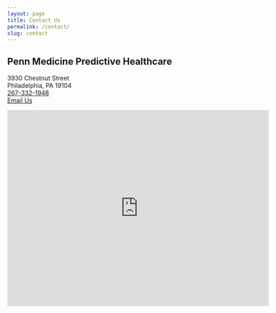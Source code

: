 ```yaml
---
layout: page
title: Contact Us
permalink: /contact/
slug: contact
---
```

<h2 class="blue-text text-darken-4">Penn Medicine Predictive Healthcare</h2>
<p>3930 Chestnut Street<br>
Philadelphia, PA 19104<br>
<i class="fa fa-phone"></i><a href="tel:267-332-1948"> 267-332-1948</a><br>
<i class="fa fa-envelope"></i><a href="mailto:pennsignals@uphs.upenn.edu"> Email Us</a>
</p>
<style></style><div class='embed-container'><iframe src='https://www.google.com/maps/embed?pb=!1m18!1m12!1m3!1d3058.3826786777704!2d-75.20363783461808!3d39.955196079421455!2m3!1f0!2f0!3f0!3m2!1i1024!2i768!4f13.1!3m3!1m2!1s0x89c6c657e1ce54cb%3A0xca9fd51cce2ef48d!2sHUP+Offices%2C+3930+Chestnut+St%2C+Philadelphia%2C+PA+19104!5e0!3m2!1sen!2sus!4v1489524022599' width='600' height='450' frameborder='0' style='border:0' allowfullscreen></iframe></div>
